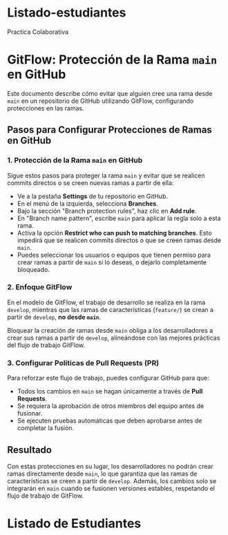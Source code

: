 # Listado-estudiantes
Practica Colaborativa

# GitFlow: Protección de la Rama `main` en GitHub

Este documento describe cómo evitar que alguien cree una rama desde `main` en un repositorio de GitHub utilizando GitFlow, configurando protecciones en las ramas.

## Pasos para Configurar Protecciones de Ramas en GitHub

### 1. Protección de la Rama `main` en GitHub

Sigue estos pasos para proteger la rama `main` y evitar que se realicen commits directos o se creen nuevas ramas a partir de ella:

- Ve a la pestaña **Settings** de tu repositorio en GitHub.
- En el menú de la izquierda, selecciona **Branches**.
- Bajo la sección "Branch protection rules", haz clic en **Add rule**.
- En "Branch name pattern", escribe `main` para aplicar la regla solo a esta rama.
- Activa la opción **Restrict who can push to matching branches**. Esto impedirá que se realicen commits directos o que se creen ramas desde `main`.
- Puedes seleccionar los usuarios o equipos que tienen permiso para crear ramas a partir de `main` si lo deseas, o dejarlo completamente bloqueado.

### 2. Enfoque GitFlow

En el modelo de GitFlow, el trabajo de desarrollo se realiza en la rama `develop`, mientras que las ramas de características (`feature/`) se crean a partir de `develop`, **no desde `main`**. 

Bloquear la creación de ramas desde `main` obliga a los desarrolladores a crear sus ramas a partir de `develop`, alineándose con las mejores prácticas del flujo de trabajo GitFlow.

### 3. Configurar Políticas de Pull Requests (PR)

Para reforzar este flujo de trabajo, puedes configurar GitHub para que:

- Todos los cambios en `main` se hagan únicamente a través de **Pull Requests**.
- Se requiera la aprobación de otros miembros del equipo antes de fusionar.
- Se ejecuten pruebas automáticas que deben aprobarse antes de completar la fusión.

## Resultado

Con estas protecciones en su lugar, los desarrolladores no podrán crear ramas directamente desde `main`, lo que garantiza que las ramas de características se creen a partir de `develop`. Además, los cambios solo se integrarán en `main` cuando se fusionen versiones estables, respetando el flujo de trabajo de GitFlow.




  <h1>Listado de Estudiantes</h1>
  <ul id="estudiantes">
    <!-- Los estudiantes agregarán sus nombres aquí -->
  </ul>
